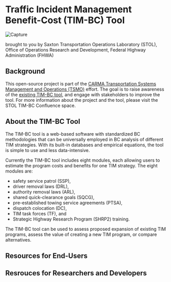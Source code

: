 # Traffic Incident Management Benefit-Cost (TIM-BC) Tool

![Capture](https://user-images.githubusercontent.com/93544805/140957629-b0c3901c-a2f2-4870-982a-66a5d4c70757.PNG)

brought to you by 
Saxton Transportation Operations Laboratory (STOL), Office of Operations Research and Development, Federal Highway Administration (FHWA) 

## Background

This open-source project is part of the [CARMA Transportation Systems Management and Operations (TSMO)](https://usdot-carma.atlassian.net/wiki/spaces/CRMTSMO/overview) effort.
The goal is to raise awareness of the [existing TIM-BC tool](https://www.fhwa.dot.gov/software/research/operations/timbc/), and engage with stakeholders to improve the tool.
For more information about the project and the tool, please visit the STOL TIM-BC Confluence space.

## About the TIM-BC Tool

The TIM-BC tool is a web-based software with standardized BC methodologies that can be universally employed in BC analysis of different TIM strategies. 
With its built-in databases and empirical equations, the tool is simple to use and less data-intensive.

Currently the TIM-BC tool includes eight modules, each allowing users to estimate the program costs and benefits for one TIM strategy.
The eight modules are:
- safety service patrol (SSP), 
- driver removal laws (DRL), 
- authority removal laws (ARL), 
- shared quick-clearance goals (SQCG),
- pre-established towing service agreements (PTSA),
- dispatch colocation (DC),
- TIM task forces (TF), and
- Strategic Highway Research Program (SHRP2) training. 

The TIM-BC tool can be used to assess proposed expansion of existing TIM programs, assess the value of creating a new TIM program, or compare alternatives.

## Resources for End-Users



## Resrouces for Researchers and Developers

